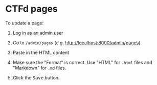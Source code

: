 # CTFd pages

To update a page:

1. Log in as an admin user

2. Go to `/admin/pages` (e.g. <http://localhost:8000/admin/pages>)

3. Paste in the HTML content

4. Make sure the "Format" is correct. Use "HTML" for `.html` files and
   "Markdown" for `.md` files.

5. Click the <kbd>Save</kbd> button.
